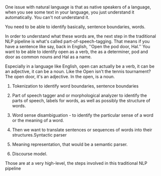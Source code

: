 One issue with natural language is that as native speakers of a language, when you see some text in your language, you just understand it automatically. You can't not understand it.

You need to be able to identify basically, sentence boundaries, words.

In order to understand what these words are, the next step in the traditional NLP pipeline is what's called part-of-speech-tagging. That means if you have a sentence like say, back in English, ''Open the pod door, Hal.'' You want to be able to identify open as a verb, the as a determiner, pod and door as common nouns and Hal as a name.

Especially in a language like English, open can actually be a verb, it can be an adjective, it can be a noun. Like the Open isn't the tennis tournament? The open door, it's an adjective. In the open, is a noun.

1. Tokenization to identify word boundaries, sentence boundaries

2. Part of speech tagger and or morphological analyzer to identify the parts of speech, labels for words, as well as possibly the structure of words. 

3. Word sense disambiguation - to identify the particular sense of a word or the meaning of a word.

4. Then we want to translate sentences or sequences of words into their structures.Syntactic parser

5. Meaning representation, that would be a semantic parser.

6. Discourse model.

Those are at a very high-level, the steps involved in this traditional NLP pipeline
